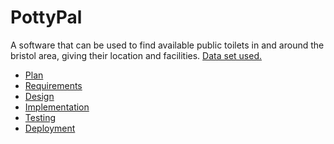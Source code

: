 # PottyPal

A software that can be used to find available public toilets in and around the bristol area, giving their location and facilities. [Data set used.](https://opendata.bristol.gov.uk/datasets/bcc::public-toilets/explore?location=51.454711%2C-2.611808%2C12.24)

* [Plan]()
* [Requirements]()
* [Design]()
* [Implementation]()
* [Testing]()
* [Deployment]()
